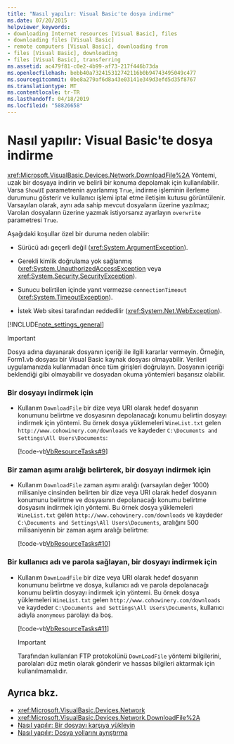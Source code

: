 ```yaml
---
title: "Nasıl yapılır: Visual Basic'te dosya indirme"
ms.date: 07/20/2015
helpviewer_keywords:
- downloading Internet resources [Visual Basic], files
- downloading files [Visual Basic]
- remote computers [Visual Basic], downloading from
- files [Visual Basic], downloading
- files [Visual Basic], transferring
ms.assetid: ac479f81-c0e2-4b99-af73-217f446b73da
ms.openlocfilehash: bebb40a732415312742116b0b94743495049c477
ms.sourcegitcommit: 0be8a279af6d8a43e03141e349d3efd5d35f8767
ms.translationtype: MT
ms.contentlocale: tr-TR
ms.lasthandoff: 04/18/2019
ms.locfileid: "58826658"
---
```

# <a name="how-to-download-a-file-in-visual-basic"></a>Nasıl yapılır: Visual Basic'te dosya indirme
<xref:Microsoft.VisualBasic.Devices.Network.DownloadFile%2A> Yöntemi, uzak bir dosyaya indirin ve belirli bir konuma depolamak için kullanılabilir. Varsa `ShowUI` parametrenin ayarlanmış `True`, indirme işleminin ilerleme durumunu gösterir ve kullanıcı işlemi iptal etme iletişim kutusu görüntülenir. Varsayılan olarak, aynı ada sahip mevcut dosyaların üzerine yazılmaz; Varolan dosyaların üzerine yazmak istiyorsanız ayarlayın `overwrite` parametresi `True`.  
  
 Aşağıdaki koşullar özel bir duruma neden olabilir:  
  
-   Sürücü adı geçerli değil (<xref:System.ArgumentException>).  
  
-   Gerekli kimlik doğrulama yok sağlanmış (<xref:System.UnauthorizedAccessException> veya <xref:System.Security.SecurityException>).  
  
-   Sunucu belirtilen içinde yanıt vermezse `connectionTimeout` (<xref:System.TimeoutException>).  
  
-   İstek Web sitesi tarafından reddedilir (<xref:System.Net.WebException>).  
  
[!INCLUDE[note_settings_general](~/includes/note-settings-general-md.md)]  
  
> [!IMPORTANT]
>  Dosya adına dayanarak dosyanın içeriği ile ilgili kararlar vermeyin. Örneğin, Form1.vb dosyası bir Visual Basic kaynak dosyası olmayabilir. Verileri uygulamanızda kullanmadan önce tüm girişleri doğrulayın. Dosyanın içeriği beklendiği gibi olmayabilir ve dosyadan okuma yöntemleri başarısız olabilir.  
  
### <a name="to-download-a-file"></a>Bir dosyayı indirmek için  
  
-   Kullanım `DownloadFile` bir dize veya URI olarak hedef dosyanın konumunu belirtme ve dosyasının depolanacağı konumu belirtin dosyayı indirmek için yöntemi. Bu örnek dosya yüklemeleri `WineList.txt` gelen `http://www.cohowinery.com/downloads` ve kaydeder `C:\Documents and Settings\All Users\Documents`:  
  
     [!code-vb[VbResourceTasks#9](~/samples/snippets/visualbasic/VS_Snippets_VBCSharp/VbResourceTasks/VB/Class1.vb#9)]  
  
### <a name="to-download-a-file-specifying-a-time-out-interval"></a>Bir zaman aşımı aralığı belirterek, bir dosyayı indirmek için  
  
-   Kullanım `DownloadFile` zaman aşımı aralığı (varsayılan değer 1000) milisaniye cinsinden belirten bir dize veya URI olarak hedef dosyanın konumunu belirtme ve dosyasının depolanacağı konumu belirtme dosyasını indirmek için yöntemi. Bu örnek dosya yüklemeleri `WineList.txt` gelen `http://www.cohowinery.com/downloads` ve kaydeder `C:\Documents and Settings\All Users\Documents`, aralığını 500 milisaniyenin bir zaman aşımı aralığı belirtme:  
  
     [!code-vb[VbResourceTasks#10](~/samples/snippets/visualbasic/VS_Snippets_VBCSharp/VbResourceTasks/VB/Class1.vb#10)]  
  
### <a name="to-download-a-file-supplying-a-user-name-and-password"></a>Bir kullanıcı adı ve parola sağlayan, bir dosyayı indirmek için  
  
-   Kullanım `DownLoadFile` bir dize veya URI olarak hedef dosyanın konumunu belirtme ve dosya, kullanıcı adı ve parola depolanacağı konumu belirtin dosyayı indirmek için yöntemi. Bu örnek dosya yüklemeleri `WineList.txt` gelen `http://www.cohowinery.com/downloads` ve kaydeder `C:\Documents and Settings\All Users\Documents`, kullanıcı adıyla `anonymous` parolayı da boş.  
  
     [!code-vb[VbResourceTasks#11](~/samples/snippets/visualbasic/VS_Snippets_VBCSharp/VbResourceTasks/VB/Class1.vb#11)]  
  
    > [!IMPORTANT]
    >  Tarafından kullanılan FTP protokolünü `DownLoadFile` yöntemi bilgilerini, parolaları düz metin olarak gönderir ve hassas bilgileri aktarmak için kullanılmamalıdır.  
  
## <a name="see-also"></a>Ayrıca bkz.

- <xref:Microsoft.VisualBasic.Devices.Network>
- <xref:Microsoft.VisualBasic.Devices.Network.DownloadFile%2A>
- [Nasıl yapılır: Bir dosyayı karşıya yükleyin](../../../../visual-basic/developing-apps/programming/computer-resources/how-to-upload-a-file.md)
- [Nasıl yapılır: Dosya yollarını ayrıştırma](../../../../visual-basic/developing-apps/programming/drives-directories-files/how-to-parse-file-paths.md)
